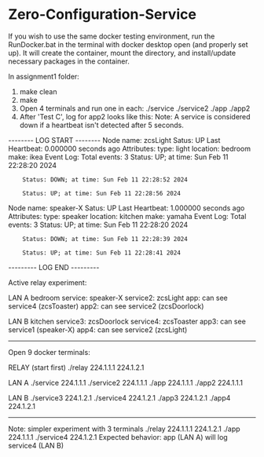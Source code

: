 # Zero-Configuration-Service

If you wish to use the same docker testing environment, run the RunDocker.bat in the terminal with docker desktop open (and properly set up). It will create the container, mount the directory, and install/update necessary packages in the container.

In assignment1 folder:
 1) make clean
 2) make
 3) Open 4 terminals and run one in each: ./service ./service2 ./app ./app2
 4) After 'Test C', log for app2 looks like this:
 Note: A service is considered down if a heartbeat isn't detected after 5 seconds.


-------- LOG START --------
Node name: zcsLight
Satus: UP
Last Heartbeat: 0.000000 seconds ago
Attributes:
        type: light
        location: bedroom
        make: ikea
Event Log:
Total events: 3
        Status: UP; at time: Sun Feb 11 22:28:20 2024

        Status: DOWN; at time: Sun Feb 11 22:28:52 2024

        Status: UP; at time: Sun Feb 11 22:28:56 2024

Node name: speaker-X
Satus: UP
Last Heartbeat: 1.000000 seconds ago
Attributes:
        type: speaker
        location: kitchen
        make: yamaha
Event Log:
Total events: 3
        Status: UP; at time: Sun Feb 11 22:28:20 2024

        Status: DOWN; at time: Sun Feb 11 22:28:39 2024

        Status: UP; at time: Sun Feb 11 22:28:41 2024


--------- LOG END ---------


Active relay experiment:

LAN A bedroom
service: speaker-X
service2: zcsLight
app: can see service4 (zcsToaster)
app2: can see service2 (zcsDoorlock)

LAN B kitchen
service3: zcsDoorlock
service4: zcsToaster
app3: can see service1 (speaker-X)
app4: can see service2 (zcsLight)
_______________________
Open 9 docker terminals:

RELAY (start first)
./relay 224.1.1.1 224.1.2.1

LAN A
./service 224.1.1.1
./service2 224.1.1.1
./app 224.1.1.1
./app2 224.1.1.1

LAN B
./service3 224.1.2.1
./service4 224.1.2.1
./app3 224.1.2.1
./app4 224.1.2.1

_______
Note: simpler experiment with 3 terminals
./relay 224.1.1.1 224.1.2.1 
./app 224.1.1.1 
./service4 224.1.2.1
Expected behavior: app (LAN A) will log service4 (LAN B)